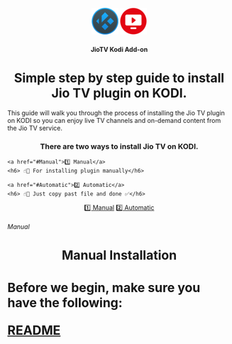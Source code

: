 <h2 align="center">
  <br>
  <img src="resources/kodi.png" height="60" width="60">
  <img src="resources/icon.png" height="60" width="60">
  </h2>
  <h4 align="center">JioTV Kodi Add-on</h4>
<h1 align="center">  
  Simple step by step guide to install Jio TV plugin on KODI.
</h1>

This guide will walk you through the process of installing the Jio TV plugin on KODI so you can enjoy live TV channels and on-demand content from the Jio TV service.

<h3 align="center"> There are two ways to install Jio TV on KODI.</h3>

<p align="center">
  
    <a href="#Manual">1️⃣ Manual</a>
    <h6> ☝🏻 For installing plugin manually</h6>
    
    <a href="#Automatic">2️⃣ Automatic</a> 
    <h6> ☝🏻 Just copy past file and done ✅</h6>
</p>


<p align="center">
  <a href="#Manual">1️⃣ Manual</a>
  <a href="#Automatic">2️⃣ Automatic</a>
</p>








###### Manual 
<h1 align="center">  Manual Installation <h1>


  


Before we begin, make sure you have the following:

[README](https://github.com/siddharthsky/instagram-reach-eda-predictive-modelling-ML-p/blob/main/README.md)

